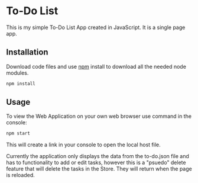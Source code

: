 # To-Do List

This is my simple To-Do List App created in JavaScript.
It is a single page app.

## Installation

Download code files and use [npm](https://docs.npmjs.com/downloading-and-installing-node-js-and-npm) install to download all the needed node modules.

```bash
npm install
```

## Usage

To view the Web Application on your own web browser use command in the console:

```bash
npm start
```

This will create a link in your console to open the local host file.

Currently the application only displays the data from the to-do.json file and has to functionality to add or edit tasks, however this is a "psuedo" delete feature that will delete the tasks in the Store. They will return when the page is reloaded.